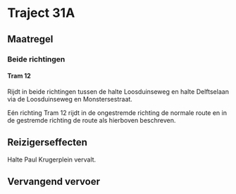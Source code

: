# Traject 31A
## Maatregel
### Beide richtingen

#### Tram 12
Rijdt in beide richtingen tussen de halte Loosduinseweg en halte Delftselaan via de Loosduinseweg en Monstersestraat.

Eén richting
Tram 12 rijdt in de ongestremde richting de normale route en in de gestremde richting de route als hierboven beschreven.

## Reizigerseffecten
Halte Paul Krugerplein vervalt.

## Vervangend vervoer




